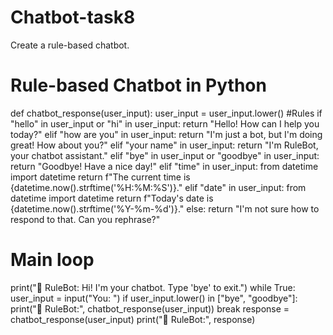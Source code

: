 # Chatbot-task8
Create a rule-based chatbot.
# Rule-based Chatbot in Python
def chatbot_response(user_input):
    user_input = user_input.lower() 
    #Rules
    if "hello" in user_input or "hi" in user_input:
        return "Hello! How can I help you today?"
    elif "how are you" in user_input:
        return "I'm just a bot, but I'm doing great! How about you?"
    elif "your name" in user_input:
        return "I'm RuleBot, your chatbot assistant."
    elif "bye" in user_input or "goodbye" in user_input:
        return "Goodbye! Have a nice day!"
    elif "time" in user_input:
        from datetime import datetime
        return f"The current time is {datetime.now().strftime('%H:%M:%S')}."
    elif "date" in user_input:
        from datetime import datetime
        return f"Today's date is {datetime.now().strftime('%Y-%m-%d')}."
    else:
        return "I'm not sure how to respond to that. Can you rephrase?"

# Main loop
print("🤖 RuleBot: Hi! I'm your chatbot. Type 'bye' to exit.")
while True:
    user_input = input("You: ")
    if user_input.lower() in ["bye", "goodbye"]:
        print("🤖 RuleBot:", chatbot_response(user_input))
        break
    response = chatbot_response(user_input)
    print("🤖 RuleBot:", response)
